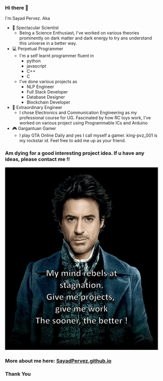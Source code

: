 ### Hi there 👋



I'm Sayad Pervez. Aka

- 🔭 Spectacular Scientist
    - Being a Science Enthusiast, I've worked on various theories prominently on dark matter and dark energy to try ans understand this universe in a better way.
- 💻 Perpetual Programmer
    - I'm a self learnt programmer fluent in 
        - python
        - javascript
        - C++
        - C
    - I've done various projects as
        - NLP Engineer
        - Full Stack Developer
        - Database Designer
        - Blockchain Developer
- 🔌 Extraordinary Engineer
    - I chose Electronics and Communication Engineering as my professional course for UG. Fascinated by how RC toys work, I've worked on various project using Programmable ICs and Arduino
- 🎮 Gargantuan Gamer
    - I play GTA Online Daily and yes I call myself a gamer. king-pvz_001 is my rockstar id. Feel free to add me up as your friend.
    

### Am dying for a good interesting project idea. If u have any ideas, please contact me !!
![Give_me_work](https://github.com/SayadPervez/SayadPervez/blob/main/2cd43b_766b60755a9a4e6b98abe5131fdd5d4b_mv2.jpg?raw=true)
### More about me here: [SayadPervez.github.io](https://sayadpervez.github.io/It-s_me/Pg1/index.html)
### Thank You
